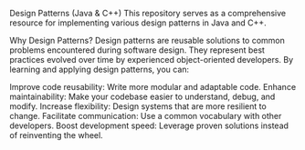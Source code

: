 Design Patterns (Java & C++)
This repository serves as a comprehensive resource for implementing various design patterns in Java and C++.

Why Design Patterns?
Design patterns are reusable solutions to common problems encountered during software design. They represent best practices evolved over time by experienced object-oriented developers. By learning and applying design patterns, you can:

Improve code reusability: Write more modular and adaptable code.
Enhance maintainability: Make your codebase easier to understand, debug, and modify.
Increase flexibility: Design systems that are more resilient to change.
Facilitate communication: Use a common vocabulary with other developers.
Boost development speed: Leverage proven solutions instead of reinventing the wheel.
